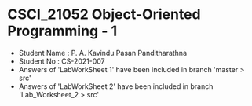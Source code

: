 # CSCI_21052 Object-Oriented Programming - 1
- Student Name : P. A. Kavindu Pasan Panditharathna
- Student No : CS-2021-007
- Answers of 'LabWorkSheet 1' have been included in branch 'master > src'
- Answers of 'LabWorkSheet 2' have been included in branch 'Lab_Worksheet_2 > src'

